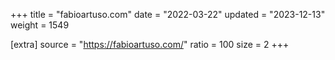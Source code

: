 +++
title = "fabioartuso.com"
date = "2022-03-22"
updated = "2023-12-13"
weight = 1549

[extra]
source = "https://fabioartuso.com/"
ratio = 100
size = 2
+++

